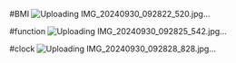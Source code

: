 #BMI
![Uploading IMG_20240930_092822_520.jpg…]()


#function
![Uploading IMG_20240930_092825_542.jpg…]()


#clock
![Uploading IMG_20240930_092828_828.jpg…]()

